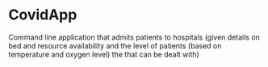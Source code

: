 # CovidApp
Command line application that admits patients to hospitals (given details on bed and resource availability and the level of patients (based on temperature and oxygen level) the that can be dealt with)
